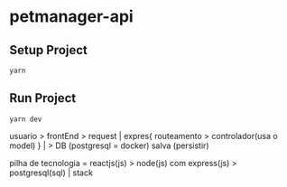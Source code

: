 # petmanager-api

## Setup Project

```(bash)
yarn
```

## Run Project

```(bash)
yarn dev
```


usuario > frontEnd > request | expres{ routeamento > controlador(usa o model) } | > DB (postgresql = docker) salva (persistir)

pilha de tecnologia = reactjs(js) > node(js) com express(js) > postgresql(sql) | stack
